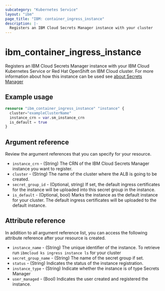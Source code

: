 ```yaml
---
subcategory: "Kubernetes Service"
layout: "ibm"
page_title: "IBM: container_ingress_instance"
description: |-
  Registers an IBM Cloud Secrets Manager instance with your cluster
---
```


# ibm_container_ingress_instance
Registers an IBM Cloud Secrets Manager instance with your IBM Cloud Kubernetes Service or Red Hat OpenShift on IBM Cloud cluster. For more information about how this instance can be used see [about Secrets Manager](https://cloud.ibm.com/docs/containers?topic=containers-secrets-mgr)

## Example usage

```terraform
resource "ibm_container_ingress_instance" "instance" {
  cluster="exampleClusterName"
  instance_crn = var.sm_instance_crn
  is_default = true
}
```

## Argument reference
Review the argument references that you can specify for your resource. 

- `instance_crn` - (String) The CRN of the IBM Cloud Secrets Manager instance you want to register.
- `cluster` - (String) The name of the cluster where the ALB is going to be created.
- `secret_group_id` - (Optional, string) If set, the default ingress certificates for the instance will be uploaded into this secret group in the instance.
- `is_default` - (Optional, bool) Marks the instance as the default instance for your cluster. The default ingress certificates will be uploaded to the default instance.

## Attribute reference
In addition to all argument reference list, you can access the following attribute reference after your resource is created.

- `instance_name` - (String) The unique identifier of the instance. To retrieve run `ibmcloud ks ingress instance ls` for your cluster
- `secret_group_name` -  (String) The name of the secret group if set.
- `status` - (String) Indicates the status of the instance registration. 
- `instance_type` -  (String) Indicate whether the instance is of type Secrets Manager
- `user_managed` - (Bool) Indicates the user created and registered the instance.